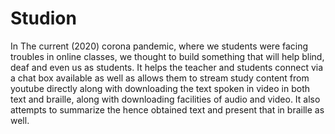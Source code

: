 # Studion
In The current (2020) corona pandemic, where we students were facing troubles in online classes, we thought to build something that will help blind, deaf and even us as students.  It helps the teacher and students connect via a chat box available as well as allows them to stream study content from youtube directly along with downloading the text spoken in video in both text and braille, along with downloading facilities of audio and video. It also attempts to summarize the hence obtained text and present that in braille as well.
